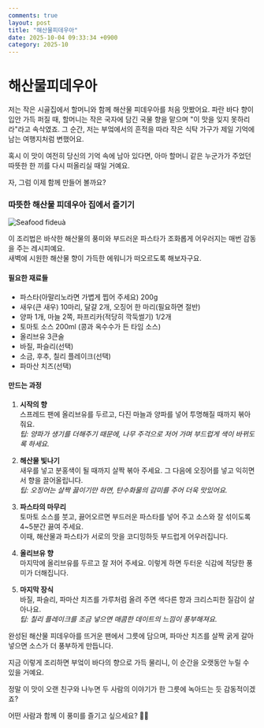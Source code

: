```yaml
---
comments: true
layout: post
title: "해산물피데우아"
date: 2025-10-04 09:33:34 +0900
category: 2025-10
---
```


# 해산물피데우아  

저는 작은 시골집에서 할머니와 함께 해산물 피데우아를 처음 맛봤어요. 파란 바다 향이 입안 가득 퍼질 때, 할머니는 작은 국자에 담긴 국물 향을 맡으며 "이 맛을 잊지 못하리라"라고 속삭였죠. 그 순간, 저는 부엌에서의 흔적을 따라 작은 식탁 가구가 제일 기억에 남는 여행지처럼 변했어요.  

혹시 이 맛이 여전히 당신의 기억 속에 남아 있다면, 아마 할머니 같은 누군가가 주었던 따뜻한 한 끼를 다시 떠올리실 때일 거예요.  

자, 그럼 이제 함께 만들어 볼까요?  

### 따뜻한 해산물 피데우아 집에서 즐기기  

![Seafood fideuà](https://www.themealdb.com/images/media/meals/wqqvyq1511179730.jpg)  

이 조리법은 바삭한 해산물의 풍미와 부드러운 파스타가 조화롭게 어우러지는 매번 감동을 주는 레시피예요.  
새벽에 시원한 해산물 향이 가득한 에워니가 떠오르도록 해보자구요.  

#### 필요한 재료들  
- 파스타(아말리노라면 가볍게 찝어 주세요) 200g  
- 새우(큰 새우) 10마리, 달걀 2개, 오징어 한 마리(필요하면 절반)  
- 양파 1개, 마늘 2쪽, 파프리카(적당히 깍둑썰기) 1/2개  
- 토마토 소스 200ml (콩과 옥수수가 든 타임 소스)  
- 올리브유 3큰술  
- 바질, 파슬리(선택)  
- 소금, 후추, 칠리 플레이크(선택)  
- 파마산 치즈(선택)  

#### 만드는 과정  

1. **시작의 향**  
   스프레드 팬에 올리브유를 두르고, 다진 마늘과 양파를 넣어 투명해질 때까지 볶아 줘요.  
   *팁: 양파가 생기를 더해주기 때문에, 나무 주걱으로 저어 가며 부드럽게 색이 바뀌도록 하세요.*

2. **해산물 빛나기**  
   새우를 넣고 분홍색이 될 때까지 살짝 볶아 주세요. 그 다음에 오징어를 넣고 익히면서 향을 끌어올립니다.  
   *팁: 오징어는 살짝 끓이기만 하면, 탄수화물의 감미를 주어 더욱 맛있어요.*

3. **파스타의 마무리**  
   토마토 소스를 붓고, 끓어오르면 부드러운 파스타를 넣어 주고 소스와 잘 섞이도록 4~5분간 끓여 주세요.  
   이때, 해산물과 파스타가 서로의 맛을 코디밍하듯 부드럽게 어우러집니다.  

4. **올리브유 향**  
   마지막에 올리브유를 두르고 잘 저어 주세요. 이렇게 하면 두터운 식감에 적당한 풍미가 더해집니다.  

5. **마지막 장식**  
   바질, 파슬리, 파마산 치즈를 가루처럼 올려 주면 색다른 향과 크리스피한 질감이 살아나요.  
   *팁: 칠리 플레이크를 조금 넣으면 매콤한 데이트의 느낌이 풍부해져요.*

완성된 해산물 피데우아를 뜨거운 팬에서 그릇에 담으며, 파마산 치즈를 살짝 굵게 갈아 넣으면 소스가 더 풍부하게 만듭니다.  

지금 이렇게 조리하면 부엌이 바다의 향으로 가득 물리니, 이 순간을 오랫동안 누릴 수 있을 거예요.  

정말 이 맛이 오랜 친구와 나누면 두 사람의 이야기가 한 그릇에 녹아드는 듯 감동적이겠죠?  

어떤 사람과 함께 이 풍미를 즐기고 싶으세요? 🌊😊